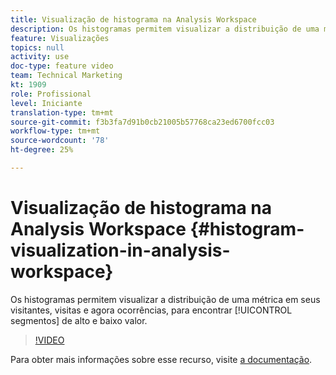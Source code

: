 ```yaml
---
title: Visualização de histograma na Analysis Workspace
description: Os histogramas permitem visualizar a distribuição de uma métrica em seus visitantes, visitas e agora ocorrências, para encontrar segmentos de alto e baixo valor.
feature: Visualizações
topics: null
activity: use
doc-type: feature video
team: Technical Marketing
kt: 1909
role: Profissional
level: Iniciante
translation-type: tm+mt
source-git-commit: f3b3fa7d91b0cb21005b57768ca23ed6700fcc03
workflow-type: tm+mt
source-wordcount: '78'
ht-degree: 25%

---
```



# Visualização de histograma na Analysis Workspace {#histogram-visualization-in-analysis-workspace}

 Os histogramas permitem visualizar a distribuição de uma   métrica em seus visitantes, visitas e agora ocorrências, para encontrar  [!UICONTROL segmentos] de alto e baixo valor.

>[!VIDEO](https://video.tv.adobe.com/v/23725/?quality=12)

Para obter mais informações sobre esse recurso, visite [a documentação](https://marketing.adobe.com/resources/help/pt_BR/analytics/analysis-workspace/histogram.html).
